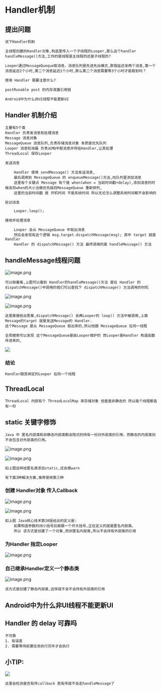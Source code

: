 # Handler机制

## 提出问题

    说下Handler机制

    主线程创建的Handler对象,构造里传入一个子线程的Looper,那么这个handler handleMessage()方法,工作的是线程是主线程的还是子线程的?

    Looper通过MessageQueque取消息，消息队列是先进先出模式,那我延迟发两个消息,第一个消息延迟2个小时,第二个消息延迟1个小时,那么第二个消息需要等3个小时才能取到吗？

    使用 Handler 需要注意什么?

    postRunable post 的内存泄露引用链

    Android中为什么非UI线程不能更新UI

## Handler 机制介绍

    主要有5个类
    Handler 负责发消息和处理消息
    Message 消息对象
    MessageQueue 消息队列,负责存储消息对象 本质是优先队列
    Looper 消息轮询器 负责从MQ中取消息并传给Handler,让其处理
    ThreadLocal 保存Looper

    发送消息

        Handler 使用 sendMessage() 方法发送消息,
        最后调用到 MessageQueue 的 enqueueMessage()方法,向队列里添加消息
        这里有个关键点 Message 有个值 when(when = 当前时间戳+delay),添加消息的时候会将when的大小当做优先级将MessageQueue 重新排列,
        这里的当前时间戳 是 开机时间 不是系统时间 所以无论怎么调整系统时间都不会影响的

    轮训消息

        Looper.loop();

    接收并处理消息

        Looper 会从 MessageQueue 中取出消息
        然后会发现有这个逻辑 msg.target.dispatchMessage(msg); 其中 target 就是Handler
        Handler 的 dispatchMessage() 方法 最终调用的是 handleMessage() 方法

## handleMessage线程问题

![image.png](https://upload-images.jianshu.io/upload_images/61189-c053e62a400b816b.png?imageMogr2/auto-orient/strip%7CimageView2/2/w/1240)
    
    可以倒着推,上图可以看到 Handler的handleMessage()方法 是在 Handler 的 dispatchMessage()中调用的我们可以查找下 dispatchMessage() 方法调用的时机

![image.png](https://upload-images.jianshu.io/upload_images/61189-becaffb074dd2e9b.png?imageMogr2/auto-orient/strip%7CimageView2/2/w/1240)

![image.png](https://upload-images.jianshu.io/upload_images/61189-77a06d8206aa2a22.png?imageMogr2/auto-orient/strip%7CimageView2/2/w/1240)

    这里直接给出答案,dispatchMessage() 会再Looper的 loop() 方法中被调用,上面Message的target 就是发送Message的 Handler.
    这个Message 是从 MessageQueue 取出来的,所以他跟 MessageQueue 在同一线程

    全局搜索可以发现 这个MessageQueue是由Looper维护的 而Looper是Handler 构造函数传进来的,

![](https://upload-images.jianshu.io/upload_images/61189-6337151f183cfeea.jpg)

### 结论

    Handler跟其绑定的Looper 在同一个线程

## ThreadLocal

    ThreadLocal 内部有个 ThreadLocalMap 来存储对象 但是是非静态的 所以每个线程都各有一份

## static 关键字修饰

    Java 中 匿名内部类和非静态内部类都会隐式的持有一份对外部类的引用，而静态的内部类则不会包含对外部类的引用。

![image.png](https://upload-images.jianshu.io/upload_images/61189-417b0a040f9754a9.png?imageMogr2/auto-orient/strip%7CimageView2/2/w/1240)

![image.png](https://upload-images.jianshu.io/upload_images/61189-30f142348aa79348.png?imageMogr2/auto-orient/strip%7CimageView2/2/w/1240)

    如上图这样给匿名类添加static,还会报warn

    有下面3种解决方案,推荐使用第三种

### 创建 Handler对象 传入Callback

![image.png](https://upload-images.jianshu.io/upload_images/61189-47b578ed826894e9.png?imageMogr2/auto-orient/strip%7CimageView2/2/w/1240)

![image.png](https://upload-images.jianshu.io/upload_images/61189-c5b1001c70caddb9.png?imageMogr2/auto-orient/strip%7CimageView2/2/w/1240)

    如上图 Java核心技术第10版给出的定义是:
        如果构造参数的闭小括号后面跟一个开大括号,正在定义的就是匿名内部类。
        所以 该方式是创建了一个对象,而非匿名内部类,所以不会持有外部类的引用

### 为Handler 指定Looper
![image.png](https://upload-images.jianshu.io/upload_images/61189-3f1400c151ace42e.png?imageMogr2/auto-orient/strip%7CimageView2/2/w/1240)

### 自己继承Handler定义一个静态类

![image.png](https://upload-images.jianshu.io/upload_images/61189-87cfc55cecd3c657.png?imageMogr2/auto-orient/strip%7CimageView2/2/w/1240)

    该方式是创建了静态内部类,这样就不会不会持有外部类的引用

## Android中为什么非UI线程不能更新UI

## Handler 的 delay 可靠吗

    不可靠
    1. 有误差
    2. 需要等待前置任务执行完毕才会执行


## 小TIP:

![](https://upload-images.jianshu.io/upload_images/61189-8a0f9cc3e6728cf3.jpg)

    这里会检测是否有传callback 若有传就不会走handleMessage了